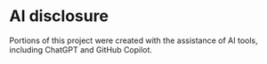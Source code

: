 # AI disclosure

Portions of this project were created with the assistance of AI tools, including ChatGPT and GitHub Copilot.
